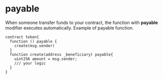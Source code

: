 # payable
When someone transfer funds to your contract, the function with **payable** modifier executes automatically. Example of payable function.

```
contract token{ 
  function () payable {
    create(msg.sender)
  }
  function create(address _beneficiary) payable{
    uint256 amount = msg.sender;
    /// your logic
  }
}
```
